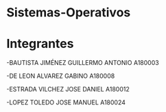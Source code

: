 # Sistemas-Operativos

# Integrantes
-BAUTISTA JIMÉNEZ GUILLERMO ANTONIO       A180003

-DE LEON ALVAREZ GABINO                   A180008

-ESTRADA VILCHEZ JOSE DANIEL              A180012

-LOPEZ TOLEDO JOSE MANUEL                 A180024
